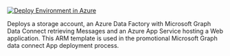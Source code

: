 <a href="https://portal.azure.com/#create/Microsoft.Template/uri/https%3A%2F%2Fraw.githubusercontent.com%2FNikCharlebois%2FMicrosoftGraphDataConnectLab%2Fmain%2FARM%20Templates%2FTutorial%2Fazuredeploy.json"><img src="http://azuredeploy.net/deploybutton.png" alt="Deploy Environment in Azure" /></a>

Deploys a storage account, an Azure Data Factory with Microsoft Graph Data Connect retrieving Messages and an Azure App Service hosting a Web application. This ARM template is used in the promotional Microsoft Graph data connect App deployment process.

